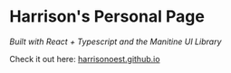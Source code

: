 # Harrison's Personal Page

*Built with React + Typescript and the Manitine UI Library*

Check it out here: [harrisonoest.github.io](https://harrisonoest.github.io)
